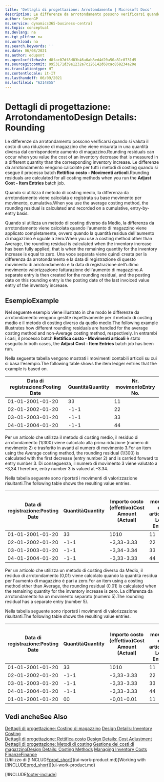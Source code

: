 ```yaml
---
title: 'Dettagli di progettazione: Arrotondamento | Microsoft Docs'
description: Le differenze da arrotondamento possono verificarsi quando si valuta il costo di una riduzione di magazzino che viene misurata in una quantità diversa dal corrispondente aumento di magazzino. Le differenze da arrotondamento vengono calcolate per tutti i metodi di costing quando si esegue il processo batch **Rettifica costo - Movimenti articoli**.
author: SorenGP
ms.service: dynamics365-business-central
ms.topic: conceptual
ms.devlang: na
ms.tgt_pltfrm: na
ms.workload: na
ms.search.keywords: ''
ms.date: 06/08/2021
ms.author: edupont
ms.openlocfilehash: d8fac07df8d83b46a6ab8ed4d20a50a81c0731d5
ms.sourcegitcommit: 0953171d39e1232a7c126142d68cac858234a20e
ms.translationtype: HT
ms.contentlocale: it-IT
ms.lasthandoff: 06/09/2021
ms.locfileid: "6214855"
---
```

# <a name="design-details-rounding"></a><span data-ttu-id="dbfea-104">Dettagli di progettazione: Arrotondamento</span><span class="sxs-lookup"><span data-stu-id="dbfea-104">Design Details: Rounding</span></span>
<span data-ttu-id="dbfea-105">Le differenze da arrotondamento possono verificarsi quando si valuta il costo di una riduzione di magazzino che viene misurata in una quantità diversa dal corrispondente aumento di magazzino.</span><span class="sxs-lookup"><span data-stu-id="dbfea-105">Rounding residuals can occur when you value the cost of an inventory decrease that is measured in a different quantity than the corresponding inventory increase.</span></span> <span data-ttu-id="dbfea-106">Le differenze da arrotondamento vengono calcolate per tutti i metodi di costing quando si esegue il processo batch **Rettifica costo - Movimenti articoli**.</span><span class="sxs-lookup"><span data-stu-id="dbfea-106">Rounding residuals are calculated for all costing methods when you run the **Adjust Cost - Item Entries** batch job.</span></span>  

 <span data-ttu-id="dbfea-107">Quando si utilizza il metodo di costing medio, la differenza da arrotondamento viene calcolata e registrata su base movimento per movimento, cumulativa.</span><span class="sxs-lookup"><span data-stu-id="dbfea-107">When you use the average costing method, the rounding residual is calculated and recorded on a cumulative, entry-by-entry basis.</span></span>  

 <span data-ttu-id="dbfea-108">Quando si utilizza un metodo di costing diverso da Medio, la differenza da arrotondamento viene calcolata quando l'aumento di magazzino viene applicato completamente, ovvero quando la quantità residua dell'aumento di magazzino è uguale a zero.</span><span class="sxs-lookup"><span data-stu-id="dbfea-108">When you use a costing method other than Average, the rounding residual is calculated when the inventory increase has been fully applied, that is when the remaining quantity for the inventory increase is equal to zero.</span></span> <span data-ttu-id="dbfea-109">Una voce separata viene quindi creata per la differenza da arrotondamento e la data di registrazione di questo movimento di arrotondamento è la data di registrazione dell'ultimo movimento valorizzazione fatturazione dell'aumento di magazzino.</span><span class="sxs-lookup"><span data-stu-id="dbfea-109">A separate entry is then created for the rounding residual, and the posting date on this rounding entry is the posting date of the last invoiced value entry of the inventory increase.</span></span>  

## <a name="example"></a><span data-ttu-id="dbfea-110">Esempio</span><span class="sxs-lookup"><span data-stu-id="dbfea-110">Example</span></span>  
 <span data-ttu-id="dbfea-111">Nel seguente esempio viene illustrato in che modo le differenze da arrotondamento vengono gestite rispettivamente per il metodo di costing medio e il metodo di costing diverso da quello medio.</span><span class="sxs-lookup"><span data-stu-id="dbfea-111">The following example illustrates how different rounding residuals are handled for the average costing method and non-Average costing method, respectively.</span></span> <span data-ttu-id="dbfea-112">In entrambi i casi, il processo batch **Rettifica costo - Movimenti articoli** è stato eseguito.</span><span class="sxs-lookup"><span data-stu-id="dbfea-112">In both cases, the **Adjust Cost - Item Entries** batch job has been run.</span></span>  

 <span data-ttu-id="dbfea-113">Nella seguente tabella vengono mostrati i movimenti contabili articoli su cui si basa l'esempio.</span><span class="sxs-lookup"><span data-stu-id="dbfea-113">The following table shows the item ledger entries that the example is based on.</span></span>  

|<span data-ttu-id="dbfea-114">Data di registrazione:</span><span class="sxs-lookup"><span data-stu-id="dbfea-114">Posting Date</span></span>|<span data-ttu-id="dbfea-115">Quantità</span><span class="sxs-lookup"><span data-stu-id="dbfea-115">Quantity</span></span>|<span data-ttu-id="dbfea-116">Nr. movimento</span><span class="sxs-lookup"><span data-stu-id="dbfea-116">Entry No.</span></span>|  
|------------------|--------------|---------------|  
|<span data-ttu-id="dbfea-117">01-01-20</span><span class="sxs-lookup"><span data-stu-id="dbfea-117">01-01-20</span></span>|<span data-ttu-id="dbfea-118">3</span><span class="sxs-lookup"><span data-stu-id="dbfea-118">3</span></span>|<span data-ttu-id="dbfea-119">1</span><span class="sxs-lookup"><span data-stu-id="dbfea-119">1</span></span>|  
|<span data-ttu-id="dbfea-120">02-01-20</span><span class="sxs-lookup"><span data-stu-id="dbfea-120">02-01-20</span></span>|<span data-ttu-id="dbfea-121">-1</span><span class="sxs-lookup"><span data-stu-id="dbfea-121">-1</span></span>|<span data-ttu-id="dbfea-122">2</span><span class="sxs-lookup"><span data-stu-id="dbfea-122">2</span></span>|  
|<span data-ttu-id="dbfea-123">03-01-20</span><span class="sxs-lookup"><span data-stu-id="dbfea-123">03-01-20</span></span>|<span data-ttu-id="dbfea-124">-1</span><span class="sxs-lookup"><span data-stu-id="dbfea-124">-1</span></span>|<span data-ttu-id="dbfea-125">3</span><span class="sxs-lookup"><span data-stu-id="dbfea-125">3</span></span>|  
|<span data-ttu-id="dbfea-126">04-01-20</span><span class="sxs-lookup"><span data-stu-id="dbfea-126">04-01-20</span></span>|<span data-ttu-id="dbfea-127">-1</span><span class="sxs-lookup"><span data-stu-id="dbfea-127">-1</span></span>|<span data-ttu-id="dbfea-128">4</span><span class="sxs-lookup"><span data-stu-id="dbfea-128">4</span></span>|  

 <span data-ttu-id="dbfea-129">Per un articolo che utilizza il metodo di costing medio, il residuo di arrotondamento (1/300) viene calcolato alla prima riduzione (numero di movimento 2) e trasferito in avanti al numero di movimento 3.</span><span class="sxs-lookup"><span data-stu-id="dbfea-129">For an item using the Average costing method, the rounding residual (1/300) is calculated with the first decrease (entry number 2) and is carried forward to entry number 3.</span></span> <span data-ttu-id="dbfea-130">Di conseguenza, il numero di movimento 3 viene valutato a –3,34.</span><span class="sxs-lookup"><span data-stu-id="dbfea-130">Therefore, entry number 3 is valued at –3.34.</span></span>  

 <span data-ttu-id="dbfea-131">Nella tabella seguente sono riportati i movimenti di valorizzazione risultanti.</span><span class="sxs-lookup"><span data-stu-id="dbfea-131">The following table shows the resulting value entries.</span></span>  

|<span data-ttu-id="dbfea-132">Data di registrazione:</span><span class="sxs-lookup"><span data-stu-id="dbfea-132">Posting Date</span></span>|<span data-ttu-id="dbfea-133">Quantità</span><span class="sxs-lookup"><span data-stu-id="dbfea-133">Quantity</span></span>|<span data-ttu-id="dbfea-134">Importo costo (effettivo)</span><span class="sxs-lookup"><span data-stu-id="dbfea-134">Cost Amount (Actual)</span></span>|<span data-ttu-id="dbfea-135">Nr. movimento cont. articolo</span><span class="sxs-lookup"><span data-stu-id="dbfea-135">Item Ledger Entry No.</span></span>|<span data-ttu-id="dbfea-136">Nr. movimento</span><span class="sxs-lookup"><span data-stu-id="dbfea-136">Entry No.</span></span>|  
|------------------|--------------|----------------------------|---------------------------|---------------|  
|<span data-ttu-id="dbfea-137">01-01-20</span><span class="sxs-lookup"><span data-stu-id="dbfea-137">01-01-20</span></span>|<span data-ttu-id="dbfea-138">3</span><span class="sxs-lookup"><span data-stu-id="dbfea-138">3</span></span>|<span data-ttu-id="dbfea-139">10</span><span class="sxs-lookup"><span data-stu-id="dbfea-139">10</span></span>|<span data-ttu-id="dbfea-140">1</span><span class="sxs-lookup"><span data-stu-id="dbfea-140">1</span></span>|<span data-ttu-id="dbfea-141">1</span><span class="sxs-lookup"><span data-stu-id="dbfea-141">1</span></span>|  
|<span data-ttu-id="dbfea-142">02-01-20</span><span class="sxs-lookup"><span data-stu-id="dbfea-142">02-01-20</span></span>|<span data-ttu-id="dbfea-143">-1</span><span class="sxs-lookup"><span data-stu-id="dbfea-143">-1</span></span>|<span data-ttu-id="dbfea-144">-3,33</span><span class="sxs-lookup"><span data-stu-id="dbfea-144">-3.33</span></span>|<span data-ttu-id="dbfea-145">2</span><span class="sxs-lookup"><span data-stu-id="dbfea-145">2</span></span>|<span data-ttu-id="dbfea-146">2</span><span class="sxs-lookup"><span data-stu-id="dbfea-146">2</span></span>|  
|<span data-ttu-id="dbfea-147">03-01-20</span><span class="sxs-lookup"><span data-stu-id="dbfea-147">03-01-20</span></span>|<span data-ttu-id="dbfea-148">-1</span><span class="sxs-lookup"><span data-stu-id="dbfea-148">-1</span></span>|<span data-ttu-id="dbfea-149">-3,34</span><span class="sxs-lookup"><span data-stu-id="dbfea-149">-3.34</span></span>|<span data-ttu-id="dbfea-150">3</span><span class="sxs-lookup"><span data-stu-id="dbfea-150">3</span></span>|<span data-ttu-id="dbfea-151">3</span><span class="sxs-lookup"><span data-stu-id="dbfea-151">3</span></span>|  
|<span data-ttu-id="dbfea-152">04-01-20</span><span class="sxs-lookup"><span data-stu-id="dbfea-152">04-01-20</span></span>|<span data-ttu-id="dbfea-153">-1</span><span class="sxs-lookup"><span data-stu-id="dbfea-153">-1</span></span>|<span data-ttu-id="dbfea-154">-3,33</span><span class="sxs-lookup"><span data-stu-id="dbfea-154">-3.33</span></span>|<span data-ttu-id="dbfea-155">4</span><span class="sxs-lookup"><span data-stu-id="dbfea-155">4</span></span>|<span data-ttu-id="dbfea-156">4</span><span class="sxs-lookup"><span data-stu-id="dbfea-156">4</span></span>|  

 <span data-ttu-id="dbfea-157">Per un articolo che utilizza un metodo di costing diverso da Medio, il residuo di arrotondamento (0,01) viene calcolato quando la quantità residua per l'aumento di magazzino è pari a zero.</span><span class="sxs-lookup"><span data-stu-id="dbfea-157">For an item using a costing method other than Average, the rounding residual (0.01) is calculated when the remaining quantity for the inventory increase is zero.</span></span> <span data-ttu-id="dbfea-158">La differenza da arrotondamento ha un movimento separato (numero 5).</span><span class="sxs-lookup"><span data-stu-id="dbfea-158">The rounding residual has a separate entry (number 5).</span></span>  

 <span data-ttu-id="dbfea-159">Nella tabella seguente sono riportati i movimenti di valorizzazione risultanti.</span><span class="sxs-lookup"><span data-stu-id="dbfea-159">The following table shows the resulting value entries.</span></span>  

|<span data-ttu-id="dbfea-160">Data di registrazione:</span><span class="sxs-lookup"><span data-stu-id="dbfea-160">Posting Date</span></span>|<span data-ttu-id="dbfea-161">Quantità</span><span class="sxs-lookup"><span data-stu-id="dbfea-161">Quantity</span></span>|<span data-ttu-id="dbfea-162">Importo costo (effettivo)</span><span class="sxs-lookup"><span data-stu-id="dbfea-162">Cost Amount (Actual)</span></span>|<span data-ttu-id="dbfea-163">Nr. movimento cont. articolo</span><span class="sxs-lookup"><span data-stu-id="dbfea-163">Item Ledger Entry No.</span></span>|<span data-ttu-id="dbfea-164">Nr. movimento</span><span class="sxs-lookup"><span data-stu-id="dbfea-164">Entry No.</span></span>|  
|------------------|--------------|----------------------------|---------------------------|---------------|  
|<span data-ttu-id="dbfea-165">01-01-20</span><span class="sxs-lookup"><span data-stu-id="dbfea-165">01-01-20</span></span>|<span data-ttu-id="dbfea-166">3</span><span class="sxs-lookup"><span data-stu-id="dbfea-166">3</span></span>|<span data-ttu-id="dbfea-167">10</span><span class="sxs-lookup"><span data-stu-id="dbfea-167">10</span></span>|<span data-ttu-id="dbfea-168">1</span><span class="sxs-lookup"><span data-stu-id="dbfea-168">1</span></span>|<span data-ttu-id="dbfea-169">1</span><span class="sxs-lookup"><span data-stu-id="dbfea-169">1</span></span>|  
|<span data-ttu-id="dbfea-170">02-01-20</span><span class="sxs-lookup"><span data-stu-id="dbfea-170">02-01-20</span></span>|<span data-ttu-id="dbfea-171">-1</span><span class="sxs-lookup"><span data-stu-id="dbfea-171">-1</span></span>|<span data-ttu-id="dbfea-172">-3,33</span><span class="sxs-lookup"><span data-stu-id="dbfea-172">-3.33</span></span>|<span data-ttu-id="dbfea-173">2</span><span class="sxs-lookup"><span data-stu-id="dbfea-173">2</span></span>|<span data-ttu-id="dbfea-174">2</span><span class="sxs-lookup"><span data-stu-id="dbfea-174">2</span></span>|  
|<span data-ttu-id="dbfea-175">03-01-20</span><span class="sxs-lookup"><span data-stu-id="dbfea-175">03-01-20</span></span>|<span data-ttu-id="dbfea-176">-1</span><span class="sxs-lookup"><span data-stu-id="dbfea-176">-1</span></span>|<span data-ttu-id="dbfea-177">-3,33</span><span class="sxs-lookup"><span data-stu-id="dbfea-177">-3.33</span></span>|<span data-ttu-id="dbfea-178">3</span><span class="sxs-lookup"><span data-stu-id="dbfea-178">3</span></span>|<span data-ttu-id="dbfea-179">3</span><span class="sxs-lookup"><span data-stu-id="dbfea-179">3</span></span>|  
|<span data-ttu-id="dbfea-180">04-01-20</span><span class="sxs-lookup"><span data-stu-id="dbfea-180">04-01-20</span></span>|<span data-ttu-id="dbfea-181">-1</span><span class="sxs-lookup"><span data-stu-id="dbfea-181">-1</span></span>|<span data-ttu-id="dbfea-182">-3,33</span><span class="sxs-lookup"><span data-stu-id="dbfea-182">-3.33</span></span>|<span data-ttu-id="dbfea-183">4</span><span class="sxs-lookup"><span data-stu-id="dbfea-183">4</span></span>|<span data-ttu-id="dbfea-184">4</span><span class="sxs-lookup"><span data-stu-id="dbfea-184">4</span></span>|  
|<span data-ttu-id="dbfea-185">01-01-20</span><span class="sxs-lookup"><span data-stu-id="dbfea-185">01-01-20</span></span>|<span data-ttu-id="dbfea-186">0</span><span class="sxs-lookup"><span data-stu-id="dbfea-186">0</span></span>|<span data-ttu-id="dbfea-187">-0,01</span><span class="sxs-lookup"><span data-stu-id="dbfea-187">-0.01</span></span>|<span data-ttu-id="dbfea-188">1</span><span class="sxs-lookup"><span data-stu-id="dbfea-188">1</span></span>|<span data-ttu-id="dbfea-189">5</span><span class="sxs-lookup"><span data-stu-id="dbfea-189">5</span></span>|  

## <a name="see-also"></a><span data-ttu-id="dbfea-190">Vedi anche</span><span class="sxs-lookup"><span data-stu-id="dbfea-190">See Also</span></span>  
 <span data-ttu-id="dbfea-191">[Dettagli di progettazione: Costing di magazzino](design-details-inventory-costing.md) </span><span class="sxs-lookup"><span data-stu-id="dbfea-191">[Design Details: Inventory Costing](design-details-inventory-costing.md) </span></span>  
 <span data-ttu-id="dbfea-192">[Dettagli di progettazione: Rettifica costo](design-details-cost-adjustment.md) </span><span class="sxs-lookup"><span data-stu-id="dbfea-192">[Design Details: Cost Adjustment](design-details-cost-adjustment.md) </span></span>  
 <span data-ttu-id="dbfea-193">[Dettagli di progettazione: Metodi di costing](design-details-costing-methods.md) [Gestione dei costi di magazzino](finance-manage-inventory-costs.md)</span><span class="sxs-lookup"><span data-stu-id="dbfea-193">[Design Details: Costing Methods](design-details-costing-methods.md) [Managing Inventory Costs](finance-manage-inventory-costs.md)</span></span>  
 [<span data-ttu-id="dbfea-194">Finanze</span><span class="sxs-lookup"><span data-stu-id="dbfea-194">Finance</span></span>](finance.md)  
 <span data-ttu-id="dbfea-195">[Utilizzo di [!INCLUDE[prod_short](includes/prod_short.md)]](ui-work-product.md)</span><span class="sxs-lookup"><span data-stu-id="dbfea-195">[Working with [!INCLUDE[prod_short](includes/prod_short.md)]](ui-work-product.md)</span></span>


[!INCLUDE[footer-include](includes/footer-banner.md)]